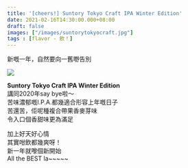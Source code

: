 ```yaml
---
title: '[cheers!] Suntory Tokyo Craft IPA Winter Edition'
date: 2021-02-16T14:30:00.000+08:00
draft: false
images: ["/images/suntorytokyocraft.jpg"]
tags : [flavor - 飲！]
---
```


新嘅一年，自然要向一舊嘢告別  

![](/images/suntorytokyocraft.jpg)

**Suntory Tokyo Craft IPA Winter Edition**  
講同2020年say bye啦～  
苦味濃郁嘅I.P.A.都幾適合形容上年嘅日子  
苦還苦，佢呢種複合帶果香麥芽味  
令入口個香甜味更為滿足  
  
加上好天好心情  
其實咁飲都幾爽呀！  
新一年就嚟個新開始  
All the BEST la~~~~~  
